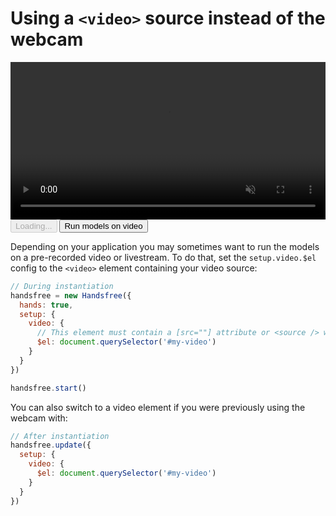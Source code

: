 # Using a `<video>` source instead of the webcam

<div class="row align-top">
  <div class="col-6">
    <video id="demo-video" style="width: 100%" controls muted autoplay loop>
      <source src="/video/hand-shape-demo-video.mp4"></source>
    </video>
  </div>
  <div class="col-6">
    <Window title="Demo">
        <div>
          <HandsfreeToggle class="full-width handsfree-hide-when-started-without-weboji" text-off="Run models on video" text-on="Stop Pose" :opts="demoOpts" :hide-icon="true" />
          <button class="handsfree-show-when-started-without-weboji handsfree-show-when-loading" disabled><Fa-Spinner spin /> Loading...</button>
          <button class="handsfree-show-when-started-without-weboji handsfree-hide-when-loading" @click="startDemo">Run models on video</button>
        </div>
      </Window>
  </div>
</div>


Depending on your application you may sometimes want to run the models on a pre-recorded video or livestream. To do that, set the `setup.video.$el` config to the `<video>` element containing your video source:

```js
// During instantiation
handsfree = new Handsfree({
  hands: true,
  setup: {
    video: {
      // This element must contain a [src=""] attribute or <source /> with one
      $el: document.querySelector('#my-video')
    }
  }
})

handsfree.start()
```

You can also switch to a video element if you were previously using the webcam with:

```js
// After instantiation
handsfree.update({
  setup: {
    video: {
      $el: document.querySelector('#my-video')
    }
  }
})
```


<script>
export default {
  data: () => ({
    demoOpts: {
      autostart: true,

      weboji: false,
      hands: true,
      pose: false,
      handpose: false,
      facemesh: false,

      setup: {video: {$el: null}}
    }
  }),

  /**
   * Set the video source
   */
  mounted () {
    this.demoOpts.setup.video.$el = document.querySelector('#demo-video')
  },

  methods: {
    startDemo () {
      window.handsfree.disablePlugins()
      window.handsfree.update(this.demoOpts)
    }
  }
}
</script>